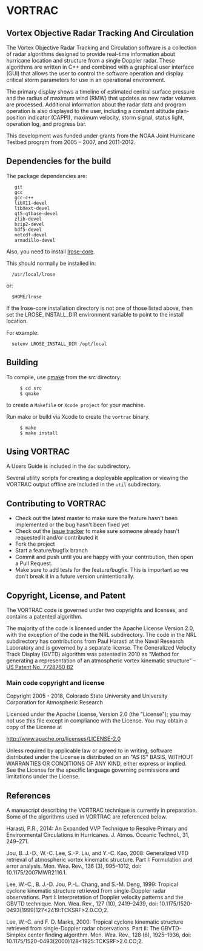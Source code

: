 # VORTRAC

## Vortex Objective Radar Tracking And Circulation

The Vortex Objective Radar Tracking and Circulation software is a collection of radar algorithms designed to provide real-time information about hurricane location and structure from a single Doppler radar.
These algorithms are written in C++ and combined with a graphical user interface (GUI) that allows the user to control the software operation and display critical storm parameters for use in an operational environment.

The primary display shows a timeline of estimated central surface pressure and the radius of maximum wind (RMW) that updates as new radar volumes are processed. Additional information about the radar data and program operation is also displayed to the user, including a constant altitude plan-position indicator (CAPPI), maximum velocity, storm signal, status light, operation log, and progress bar.

This development was funded under grants from the NOAA Joint Hurricane Testbed program from 2005 – 2007, and 2011-2012.

## Dependencies for the build

The package dependencies are:

```
   git
   gcc
   gcc-c++
   libX11-devel
   libXext-devel
   qt5-qtbase-devel
   zlib-devel
   bzip2-devel
   hdf5-devel
   netcdf-devel 
   armadillo-devel
```

Also, you need to install [lrose-core](https://github.com/NCAR/lrose-core).

This should normally be installed in:

```
  /usr/local/lrose
```

or:

```
  $HOME/lrose
```

If the lrose-core installation directory is not one of those listed above, then
set the LROSE_INSTALL_DIR environment variable to point to the install location.

For example:

```
  setenv LROSE_INSTALL_DIR /opt/local
```

## Building

To compile, use [qmake](http://qt.nokia.com/) from the src directory:

```   
     $ cd src
     $ qmake
```

to create a ```Makefile``` or ```Xcode project``` for your machine.

Run make or build via Xcode to create the ```vortrac``` binary.

```   
     $ make
     $ make install
```
## Using VORTRAC

A Users Guide is included in the `doc` subdirectory.

Several utility scripts for creating a deployable application or viewing the VORTRAC output offline are included in the `util` subdirectory.

## Contributing to VORTRAC

* Check out the latest master to make sure the feature hasn't been implemented or the bug hasn't been fixed yet
* Check out the [issue tracker](http://github.com/mmbell/vortrac/issues) to make sure someone already hasn't requested it and/or contributed it
* Fork the project
* Start a feature/bugfix branch
* Commit and push until you are happy with your contribution, then open a Pull Request.
* Make sure to add tests for the feature/bugfix. This is important so we don't break it in a future version unintentionally.

## Copyright, License, and Patent

The VORTRAC code is governed under two copyrights and licenses, and contains a patented algorithm.

The majority of the code is licensed under the Apache License Version 2.0, with the exception of the code in the NRL subdirectory.
The code in the NRL subdirectory has contributions from Paul Harasti at the Naval Research Laboratory and is governed by a separate license.
The Generalized Velocity Track Display (GVTD) algorithm was patented in 2010 as “Method for generating a representation of an atmospheric vortex kinematic structure” – [US Patent No. 7728760 B2](http://patft.uspto.gov/netacgi/nph-Parser?Sect1=PTO1&Sect2=HITOFF&d=PALL&p=1&u=%2Fnetahtml%2FPTO%2Fsrchnum.htm&r=1&f=G&l=50&s1=7,728,760.PN.&OS=PN/7,728,760&RS=PN/7,728,760)

### Main code copyright and license

Copyright 2005 - 2018, Colorado State University and University Corporation for Atmospheric Research

Licensed under the Apache License, Version 2.0 (the "License");
you may not use this file except in compliance with the License.
You may obtain a copy of the License at

http://www.apache.org/licenses/LICENSE-2.0

Unless required by applicable law or agreed to in writing, software
distributed under the License is distributed on an "AS IS" BASIS,
WITHOUT WARRANTIES OR CONDITIONS OF ANY KIND, either express or implied.
See the License for the specific language governing permissions and
limitations under the License.

## References

A manuscript describing the VORTRAC technique is currently in preparation.
Some of the algorithms used in VORTRAC are referenced below.

Harasti, P.R., 2014: An Expanded VVP Technique to Resolve Primary and Environmental Circulations in Hurricanes. J. Atmos. Oceanic Technol., 31, 249–271.

Jou, B. J.-D., W.-C. Lee, S.-P. Liu, and Y.-C. Kao, 2008: Generalized VTD retrieval of atmospheric vortex kinematic structure. Part I: Formulation and error analysis. Mon. Wea. Rev., 136 (3), 995–1012, doi: 10.1175/2007MWR2116.1.

Lee, W.-C., B. J.-D. Jou, P.-L. Chang, and S.-M. Deng, 1999: Tropical cyclone kinematic structure retrieved from single-Doppler radar observations. Part I: Interpretation of Doppler velocity patterns and the GBVTD technique. Mon. Wea. Rev., 127 (10), 2419–2439, doi: 10.1175/1520- 0493(1999)127<2419:TCKSRF>2.0.CO;2.

Lee, W.-C. and F. D. Marks, 2000: Tropical cyclone kinematic structure retrieved from single-Doppler radar observations. Part II: The GBVTD-Simplex center finding algorithm. Mon. Wea. Rev., 128 (6), 1925–1936, doi: 10.1175/1520-0493(2000)128<1925:TCKSRF>2.0.CO;2.
